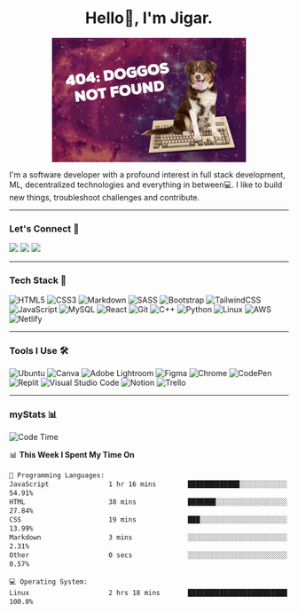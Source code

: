 <!--
"You might have a gift for the mystic arts, but you still have much to learn."
-Wong, 'Doctor Strange', 2016.
-->

<!--Need to use basic HTML & inline CSS cuz markdown doesn't allow you to tweak alignment directly (see docs here: http://daringfireball.net/projects/markdown/syntax#img)-->
<h1 align="center"> Hello👋, I'm Jigar. </h1>
<p align="center"> 
  <img align="center" src="404.gif" width="350">
</p>
<p>I'm a software developer with a profound interest in full stack development, ML, decentralized technologies and everything in between💻. I like to build new things, troubleshoot challenges and contribute.</p>

---

### Let's Connect 🔗
[![](https://img.shields.io/badge/linkedin-%230077B5.svg?&style=for-the-badge&logo=linkedin&logoColor=white0e76a8)](https://www.linkedin.com/in/jigar-patel-b0012912b/)
[![](https://img.shields.io/badge/twitter-%230077B5.svg?&style=for-the-badge&logo=twitter&logoColor=white&color=00acee)](https://twitter.com/jpxtel7)
[![](https://img.shields.io/badge/dev.to-0A0A0A?style=for-the-badge&logo=dev.to&logoColor=white)](https://dev.to/jpatel98)

---

### Tech Stack 🚀
![HTML5](https://img.shields.io/badge/html5-%23E34F26.svg?style=for-the-badge&logo=html5&logoColor=white)
![CSS3](https://img.shields.io/badge/css3-%231572B6.svg?style=for-the-badge&logo=css3&logoColor=white)
![Markdown](https://img.shields.io/badge/Markdown-000000?style=for-the-badge&logo=markdown&logoColor=white)
![SASS](https://img.shields.io/badge/SASS-hotpink.svg?style=for-the-badge&logo=SASS&logoColor=white)
![Bootstrap](https://img.shields.io/badge/bootstrap-%23563D7C.svg?style=for-the-badge&logo=bootstrap&logoColor=white)
![TailwindCSS](https://img.shields.io/badge/tailwindcss-%2338B2AC.svg?style=for-the-badge&logo=tailwind-css&logoColor=white)
![JavaScript](https://img.shields.io/badge/javascript-%23323330.svg?style=for-the-badge&logo=javascript&logoColor=%23F7DF1E)
![MySQL](https://img.shields.io/badge/MySQL-005C84?style=for-the-badge&logo=mysql&logoColor=white)
![React](https://img.shields.io/badge/react-%2320232a.svg?style=for-the-badge&logo=react&logoColor=%2361DAFB)
![Git](https://img.shields.io/badge/GIT-000000?style=for-the-badge&logo=git&logoColor=E44C30)
![C++](https://img.shields.io/badge/c++-%2300599C.svg?style=for-the-badge&logo=c%2B%2B&logoColor=white)
![Python](https://img.shields.io/badge/python-3670A0?style=for-the-badge&logo=python&logoColor=ffdd54)
![Linux](https://img.shields.io/badge/Linux-FCC624?style=for-the-badge&logo=linux&logoColor=black)
![AWS](https://img.shields.io/badge/Amazon_AWS-orange?style=for-the-badge&logo=amazonaws&logoColor=232F3E)
![Netlify](https://img.shields.io/badge/Netlify-00C7B7?style=for-the-badge&logo=netlify&logoColor=white)

---

### Tools I Use 🛠️ 
![Ubuntu](https://img.shields.io/badge/Ubuntu-E95420?style=for-the-badge&logo=ubuntu&logoColor=white)
![Canva](https://img.shields.io/badge/Canva-%2300C4CC.svg?style=for-the-badge&logo=Canva&logoColor=white)
![Adobe Lightroom](https://img.shields.io/badge/Adobe%20Lightroom-31A8FF?style=for-the-badge&logo=Adobe%20Lightroom&logoColor=white)
![Figma](https://img.shields.io/badge/figma-%23F24E1E.svg?style=for-the-badge&logo=figma&logoColor=white)
![Chrome](https://img.shields.io/badge/Google_chrome-000000?style=for-the-badge&logo=Google-chrome&logoColor=white)
![CodePen](https://img.shields.io/badge/CodePen-white?style=for-the-badge&logo=codepen&logoColor=black)
![Replit](https://img.shields.io/badge/Replit-000000?style=for-the-badge&logo=replit&logoColor=667881)
![Visual Studio Code](https://img.shields.io/badge/Visual%20Studio%20Code-0078d7.svg?style=for-the-badge&logo=visual-studio-code&logoColor=white)
![Notion](https://img.shields.io/badge/Notion-000000?style=for-the-badge&logo=notion&logoColor=white)
![Trello](https://img.shields.io/badge/Trello-0052CC?style=for-the-badge&logo=trello&logoColor=white)

---

### myStats 📊
<!--START_SECTION:waka-->
![Code Time](http://img.shields.io/badge/Code%20Time-22%20hrs%2046%20mins-blue)

📊 **This Week I Spent My Time On** 

```text
💬 Programming Languages: 
JavaScript               1 hr 16 mins        █████████████░░░░░░░░░░░░   54.91% 
HTML                     38 mins             ███████░░░░░░░░░░░░░░░░░░   27.84% 
CSS                      19 mins             ███░░░░░░░░░░░░░░░░░░░░░░   13.99% 
Markdown                 3 mins              ░░░░░░░░░░░░░░░░░░░░░░░░░   2.31% 
Other                    0 secs              ░░░░░░░░░░░░░░░░░░░░░░░░░   0.57%

💻 Operating System: 
Linux                    2 hrs 18 mins       █████████████████████████   100.0%

```


<!--END_SECTION:waka-->
